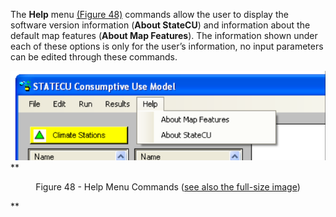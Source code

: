 The __Help__ menu [(Figure 48)](#figure48) commands allow the user to display the software version information (__About
StateCU__) and information about the default map features (__About Map Features__). The information shown
under each of these options is only for the user’s information, no input parameters can be edited through
these commands. 

<a name="figure48"></a>
![FileMenu](figure48.PNG)
**<p style="text-align: center;">
Figure 48 -  Help Menu Commands (<a href="../figure48.PNG">see also the full-size image</a>)
</p>**